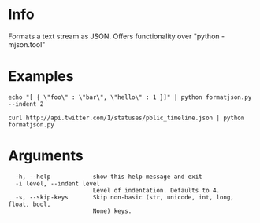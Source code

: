 # Info

Formats a text stream as JSON.  Offers functionality over "python -mjson.tool" 

# Examples

	echo "[ { \"foo\" : \"bar\", \"hello\" : 1 }]" | python formatjson.py --indent 2

	curl http://api.twitter.com/1/statuses/pblic_timeline.json | python formatjson.py

# Arguments

	  -h, --help            show this help message and exit
	  -i level, --indent level
	                        Level of indentation. Defaults to 4.
	  -s, --skip-keys       Skip non-basic (str, unicode, int, long, float, bool,
	                        None) keys.